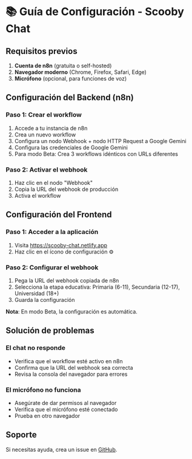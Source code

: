# 📚 Guía de Configuración - Scooby Chat

## Requisitos previos

1. **Cuenta de n8n** (gratuita o self-hosted)
2. **Navegador moderno** (Chrome, Firefox, Safari, Edge)
3. **Micrófono** (opcional, para funciones de voz)

## Configuración del Backend (n8n)

### Paso 1: Crear el workflow

1. Accede a tu instancia de n8n
2. Crea un nuevo workflow
3. Configura un nodo Webhook + nodo HTTP Request a Google Gemini
4. Configura las credenciales de Google Gemini
5. Para modo Beta: Crea 3 workflows idénticos con URLs diferentes

### Paso 2: Activar el webhook

1. Haz clic en el nodo "Webhook"
2. Copia la URL del webhook de producción
3. Activa el workflow

## Configuración del Frontend

### Paso 1: Acceder a la aplicación

1. Visita https://scooby-chat.netlify.app
2. Haz clic en el ícono de configuración ⚙️

### Paso 2: Configurar el webhook

1. Pega la URL del webhook copiada de n8n
2. Selecciona la etapa educativa: Primaria (6-11), Secundaria (12-17), Universidad (18+)
3. Guarda la configuración

**Nota**: En modo Beta, la configuración es automática.

## Solución de problemas

### El chat no responde

- Verifica que el workflow esté activo en n8n
- Confirma que la URL del webhook sea correcta
- Revisa la consola del navegador para errores

### El micrófono no funciona

- Asegúrate de dar permisos al navegador
- Verifica que el micrófono esté conectado
- Prueba en otro navegador

## Soporte

Si necesitas ayuda, crea un issue en [GitHub](https://github.com/michelsoler74/scooby-chat).
